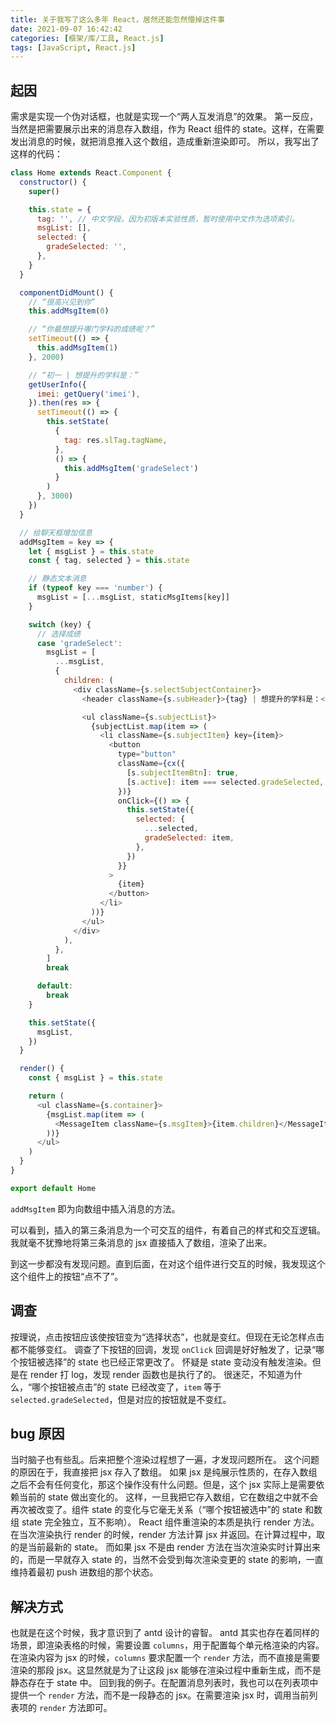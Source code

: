```yaml
---
title: 关于我写了这么多年 React，居然还能忽然懵掉这件事
date: 2021-09-07 16:42:42
categories: [框架/库/工具, React.js]
tags: [JavaScript, React.js]
---
```


## 起因

需求是实现一个伪对话框，也就是实现一个“两人互发消息”的效果。
第一反应，当然是把需要展示出来的消息存入数组，作为 React 组件的 state。这样，在需要发出消息的时候，就把消息推入这个数组，造成重新渲染即可。
所以，我写出了这样的代码：

``` JavaScript
class Home extends React.Component {
  constructor() {
    super()

    this.state = {
      tag: '', // 中文学段。因为初版本实验性质，暂时使用中文作为选项索引。
      msgList: [],
      selected: {
        gradeSelected: '',
      },
    }
  }

  componentDidMount() {
    // “很高兴见到你”
    this.addMsgItem(0)

    // “你最想提升哪门学科的成绩呢？”
    setTimeout(() => {
      this.addMsgItem(1)
    }, 2000)

    // “初一 | 想提升的学科是：”
    getUserInfo({
      imei: getQuery('imei'),
    }).then(res => {
      setTimeout(() => {
        this.setState(
          {
            tag: res.slTag.tagName,
          },
          () => {
            this.addMsgItem('gradeSelect')
          }
        )
      }, 3000)
    })
  }

  // 给聊天框增加信息
  addMsgItem = key => {
    let { msgList } = this.state
    const { tag, selected } = this.state

    // 静态文本消息
    if (typeof key === 'number') {
      msgList = [...msgList, staticMsgItems[key]]
    }

    switch (key) {
      // 选择成绩
      case 'gradeSelect':
        msgList = [
          ...msgList,
          {
            children: (
              <div className={s.selectSubjectContainer}>
                <header className={s.subHeader}>{tag} | 想提升的学科是：</header>

                <ul className={s.subjectList}>
                  {subjectList.map(item => (
                    <li className={s.subjectItem} key={item}>
                      <button
                        type="button"
                        className={cx({
                          [s.subjectItemBtn]: true,
                          [s.active]: item === selected.gradeSelected,
                        })}
                        onClick={() => {
                          this.setState({
                            selected: {
                              ...selected,
                              gradeSelected: item,
                            },
                          })
                        }}
                      >
                        {item}
                      </button>
                    </li>
                  ))}
                </ul>
              </div>
            ),
          },
        ]
        break

      default:
        break
    }

    this.setState({
      msgList,
    })
  }

  render() {
    const { msgList } = this.state

    return (
      <ul className={s.container}>
        {msgList.map(item => (
          <MessageItem className={s.msgItem}>{item.children}</MessageItem>
        ))}
      </ul>
    )
  }
}

export default Home
```

`addMsgItem` 即为向数组中插入消息的方法。

可以看到，插入的第三条消息为一个可交互的组件，有着自己的样式和交互逻辑。我就毫不犹豫地将第三条消息的 jsx 直接插入了数组，渲染了出来。

到这一步都没有发现问题。直到后面，在对这个组件进行交互的时候，我发现这个这个组件上的按钮“点不了”。

## 调查

按理说，点击按钮应该使按钮变为“选择状态”，也就是变红。但现在无论怎样点击都不能够变红。
调查了下按钮的回调，发现 `onClick` 回调是好好触发了，记录“哪个按钮被选择”的 state 也已经正常更改了。
怀疑是 state 变动没有触发渲染。但是在 render 打 log，发现 render 函数也是执行了的。
很迷茫，不知道为什么，“哪个按钮被点击”的 state 已经改变了，`item` 等于 `selected.gradeSelected`，但是对应的按钮就是不变红。

## bug 原因

当时脑子也有些乱。后来把整个渲染过程想了一遍，才发现问题所在。
这个问题的原因在于，我直接把 jsx 存入了数组。
如果 jsx 是纯展示性质的，在存入数组之后不会有任何变化，那这个操作没有什么问题。但是，这个 jsx 实际上是需要依赖当前的 state 做出变化的。
这样，一旦我把它存入数组，它在数组之中就不会再次被改变了。组件 state 的变化与它毫无关系（“哪个按钮被选中”的 state 和数组 state 完全独立，互不影响）。
React 组件重渲染的本质是执行 render 方法。在当次渲染执行 render 的时候，render 方法计算 jsx 并返回。在计算过程中，取的是当前最新的 state。
而如果 jsx 不是由 render 方法在当次渲染实时计算出来的，而是一早就存入 state 的，当然不会受到每次渲染变更的 state 的影响，一直维持着最初 push 进数组的那个状态。

## 解决方式

也就是在这个时候，我才意识到了 antd 设计的睿智。
antd 其实也存在着同样的场景，即渲染表格的时候，需要设置 `columns`，用于配置每个单元格渲染的内容。
在渲染内容为 jsx 的时候，`columns` 要求配置一个 `render` 方法，而不直接是需要渲染的那段 jsx。这显然就是为了让这段 jsx 能够在渲染过程中重新生成，而不是静态存在于 state 中。
回到我的例子。在配置消息列表时，我也可以在列表项中提供一个 `render` 方法，而不是一段静态的 jsx。在需要渲染 jsx 时，调用当前列表项的 `render` 方法即可。
